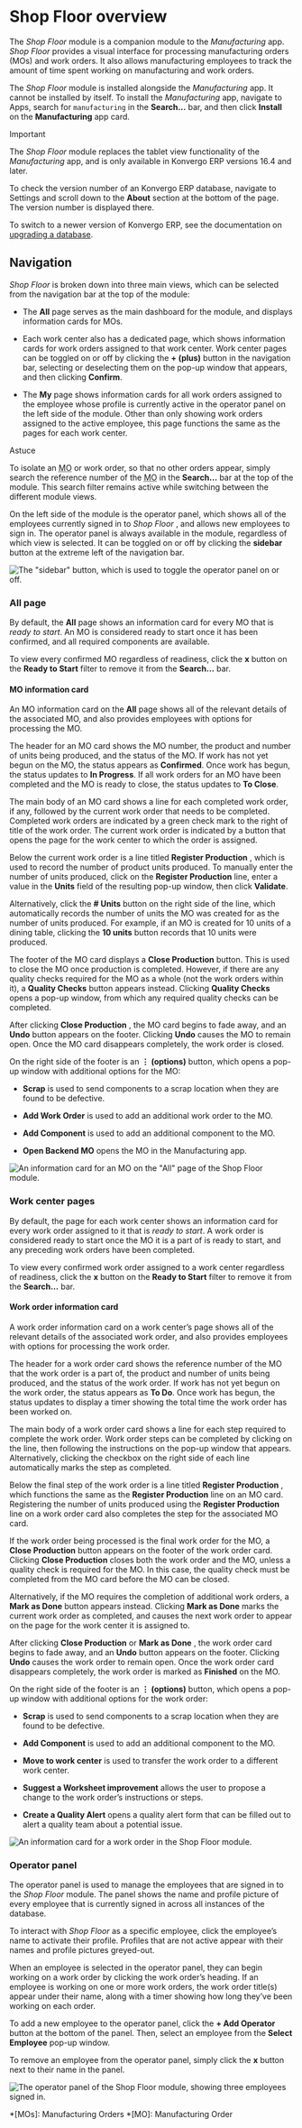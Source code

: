 # Shop Floor overview

The _Shop Floor_ module is a companion module to the _Manufacturing_ app.
_Shop Floor_ provides a visual interface for processing manufacturing orders
(MOs) and work orders. It also allows manufacturing employees to track the
amount of time spent working on manufacturing and work orders.

The _Shop Floor_ module is installed alongside the _Manufacturing_ app. It
cannot be installed by itself. To install the _Manufacturing_ app, navigate to
Apps, search for `manufacturing` in the **Search…** bar, and then click
**Install** on the **Manufacturing** app card.

<div class="alert alert-warning">
<p class="alert-title">
Important</p><p>The <em>Shop Floor</em> module replaces the tablet view functionality of the <em>Manufacturing</em> app, and is
only available in Konvergo ERP versions 16.4 and later.</p>
<p>To check the version number of an Konvergo ERP database, navigate to Settings and scroll
down to the <b>About</b> section at the bottom of the page. The version number is displayed
there.</p>
<p>To switch to a newer version of Konvergo ERP, see the documentation on <a href="../../../../administration/upgrade">upgrading a database</a>.</p>
</div>

## Navigation

_Shop Floor_ is broken down into three main views, which can be selected from
the navigation bar at the top of the module:

  * The **All** page serves as the main dashboard for the module, and displays information cards for MOs.

  * Each work center also has a dedicated page, which shows information cards for work orders assigned to that work center. Work center pages can be toggled on or off by clicking the **\+ (plus)** button in the navigation bar, selecting or deselecting them on the pop-up window that appears, and then clicking **Confirm**.

  * The **My** page shows information cards for all work orders assigned to the employee whose profile is currently active in the operator panel on the left side of the module. Other than only showing work orders assigned to the active employee, this page functions the same as the pages for each work center.

<div class="alert alert-info">
<p class="alert-title">
Astuce</p><p>To isolate an <abbr title="Manufacturing Order">MO</abbr> or work order, so that no other orders appear, simply search the reference
number of the <abbr title="Manufacturing Order">MO</abbr> in the <b>Search…</b> bar at the top of the module. This search filter
remains active while switching between the different module views.</p>
</div>

On the left side of the module is the operator panel, which shows all of the
employees currently signed in to _Shop Floor_ , and allows new employees to
sign in. The operator panel is always available in the module, regardless of
which view is selected. It can be toggled on or off by clicking the
**sidebar** button at the extreme left of the navigation bar.

![The "sidebar" button, which is used to toggle the operator panel on or
off.](../../../../_images/sidebar-button.png)

### All page

By default, the **All** page shows an information card for every MO that is
_ready to start_. An MO is considered ready to start once it has been
confirmed, and all required components are available.

To view every confirmed MO regardless of readiness, click the **x** button on
the **Ready to Start** filter to remove it from the **Search…** bar.

#### MO information card

An MO information card on the **All** page shows all of the relevant details
of the associated MO, and also provides employees with options for processing
the MO.

The header for an MO card shows the MO number, the product and number of units
being produced, and the status of the MO. If work has not yet begun on the MO,
the status appears as **Confirmed**. Once work has begun, the status updates
to **In Progress**. If all work orders for an MO have been completed and the
MO is ready to close, the status updates to **To Close**.

The main body of an MO card shows a line for each completed work order, if
any, followed by the current work order that needs to be completed. Completed
work orders are indicated by a green check mark to the right of title of the
work order. The current work order is indicated by a button that opens the
page for the work center to which the order is assigned.

Below the current work order is a line titled **Register Production** , which
is used to record the number of product units produced. To manually enter the
number of units produced, click on the **Register Production** line, enter a
value in the **Units** field of the resulting pop-up window, then click
**Validate**.

Alternatively, click the **# Units** button on the right side of the line,
which automatically records the number of units the MO was created for as the
number of units produced. For example, if an MO is created for 10 units of a
dining table, clicking the **10 units** button records that 10 units were
produced.

The footer of the MO card displays a **Close Production** button. This is used
to close the MO once production is completed. However, if there are any
quality checks required for the MO as a whole (not the work orders within it),
a **Quality Checks** button appears instead. Clicking **Quality Checks** opens
a pop-up window, from which any required quality checks can be completed.

After clicking **Close Production** , the MO card begins to fade away, and an
**Undo** button appears on the footer. Clicking **Undo** causes the MO to
remain open. Once the MO card disappears completely, the work order is closed.

On the right side of the footer is an **⋮ (options)** button, which opens a
pop-up window with additional options for the MO:

  * **Scrap** is used to send components to a scrap location when they are found to be defective.

  * **Add Work Order** is used to add an additional work order to the MO.

  * **Add Component** is used to add an additional component to the MO.

  * **Open Backend MO** opens the MO in the Manufacturing app.

![An information card for an MO on the "All" page of the Shop Floor
module.](../../../../_images/mo-card.png)

### Work center pages

By default, the page for each work center shows an information card for every
work order assigned to it that is _ready to start_. A work order is considered
ready to start once the MO it is a part of is ready to start, and any
preceding work orders have been completed.

To view every confirmed work order assigned to a work center regardless of
readiness, click the **x** button on the **Ready to Start** filter to remove
it from the **Search…** bar.

#### Work order information card

A work order information card on a work center’s page shows all of the
relevant details of the associated work order, and also provides employees
with options for processing the work order.

The header for a work order card shows the reference number of the MO that the
work order is a part of, the product and number of units being produced, and
the status of the work order. If work has not yet begun on the work order, the
status appears as **To Do**. Once work has begun, the status updates to
display a timer showing the total time the work order has been worked on.

The main body of a work order card shows a line for each step required to
complete the work order. Work order steps can be completed by clicking on the
line, then following the instructions on the pop-up window that appears.
Alternatively, clicking the checkbox on the right side of each line
automatically marks the step as completed.

Below the final step of the work order is a line titled **Register
Production** , which functions the same as the **Register Production** line on
an MO card. Registering the number of units produced using the **Register
Production** line on a work order card also completes the step for the
associated MO card.

If the work order being processed is the final work order for the MO, a
**Close Production** button appears on the footer of the work order card.
Clicking **Close Production** closes both the work order and the MO, unless a
quality check is required for the MO. In this case, the quality check must be
completed from the MO card before the MO can be closed.

Alternatively, if the MO requires the completion of additional work orders, a
**Mark as Done** button appears instead. Clicking **Mark as Done** marks the
current work order as completed, and causes the next work order to appear on
the page for the work center it is assigned to.

After clicking **Close Production** or **Mark as Done** , the work order card
begins to fade away, and an **Undo** button appears on the footer. Clicking
**Undo** causes the work order to remain open. Once the work order card
disappears completely, the work order is marked as **Finished** on the MO.

On the right side of the footer is an **⋮ (options)** button, which opens a
pop-up window with additional options for the work order:

  * **Scrap** is used to send components to a scrap location when they are found to be defective.

  * **Add Component** is used to add an additional component to the MO.

  * **Move to work center** is used to transfer the work order to a different work center.

  * **Suggest a Worksheet improvement** allows the user to propose a change to the work order’s instructions or steps.

  * **Create a Quality Alert** opens a quality alert form that can be filled out to alert a quality team about a potential issue.

![An information card for a work order in the Shop Floor
module.](../../../../_images/wo-card.png)

### Operator panel

The operator panel is used to manage the employees that are signed in to the
_Shop Floor_ module. The panel shows the name and profile picture of every
employee that is currently signed in across all instances of the database.

To interact with _Shop Floor_ as a specific employee, click the employee’s
name to activate their profile. Profiles that are not active appear with their
names and profile pictures greyed-out.

When an employee is selected in the operator panel, they can begin working on
a work order by clicking the work order’s heading. If an employee is working
on one or more work orders, the work order title(s) appear under their name,
along with a timer showing how long they’ve been working on each order.

To add a new employee to the operator panel, click the **\+ Add Operator**
button at the bottom of the panel. Then, select an employee from the **Select
Employee** pop-up window.

To remove an employee from the operator panel, simply click the **x** button
next to their name in the panel.

![The operator panel of the Shop Floor module, showing three employees signed
in.](../../../../_images/operator-panel.png)

  *[MOs]: Manufacturing Orders
  *[MO]: Manufacturing Order

